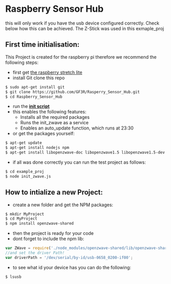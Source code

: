 # Raspberry Sensor Hub


this will only work if you have the usb device configured correctly. 
Check below how this can be achieved.
The Z-Stick was used in this exmaple_proj

## First time initialisation:

This Project is created for the raspberry pi therefore we recommend the following steps:

- first get [the raspberry stretch lite](https://www.raspberrypi.org/downloads/raspbian/)
- install Git clone this repo
```bash
$ sudo apt-get install git
$ git clone https://github.com/GF3R/Rasperry_Sensor_Hub.git
$ cd Raspberry_Sensor_Hub
```
- run the **[init script](https://github.com/GF3R/Rasperry_Sensor_Hub/tree/master/initalize)**
- this enables the following features:
  - Installs all the required packages
  - Runs the init_zwave as a service
  - Enables an auto_update function, which runs at 23:30
- or get the packages yourself:
```bash
$ apt-get update
$ apt-get install nodejs npm
$ apt-get install libopenzwave-doc libopenzwave1.5 libopenzwave1.5-dev
```
- if all was done correctly you can run the test project as follows:
```bash
$ cd example_proj
$ node init_zwave.js
```

## How to intialize a new Project:

- create a new folder and get the NPM packages: 

```bash 
$ mkdir MyProject
$ cd MyProject
$ npm install openzwave-shared
```

- then the project is ready for your code
- dont forget to include the npm lib:

```javascript
var ZWave = require('./node_modules/openzwave-shared/lib/openzwave-shared.js');
//and set the driver Path!
var driverPath = '/dev/serial/by-id/usb-0658_0200-if00';
```
- to see what id your device has you can do the following:
```bash
$ lsusb
```
